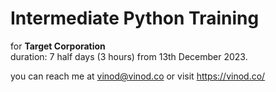 # Intermediate Python Training

for **Target Corporation** <br />
duration: 7 half days (3 hours) from 13th December 2023. <br />

you can reach me at vinod@vinod.co or visit https://vinod.co/
